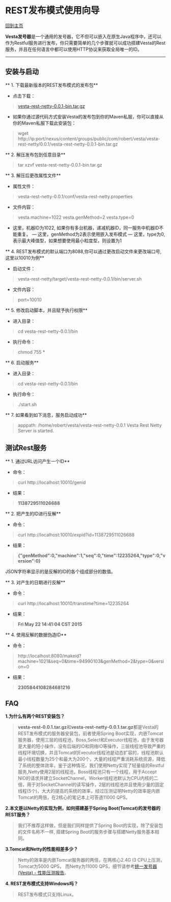 # REST发布模式使用向导

[回到主页](Vesta.html)

**Vesta发号器**是一个通用的发号器，它不但可以嵌入在原生Java程序中，还可以作为Restful服务进行发布，你只需要简单的几个步骤就可以成功搭建Vesta的Rest服务，并且在任何语言中都可以使用HTTP协议来获取全局唯一的ID。

-------------------

## 安装与启动

** 1. 下载最新版本的REST发布模式的发布包**

- 点击下载：

>[vesta-rest-netty-0.0.1-bin.tar.gz](../bin/vesta-rest-netty-0.0.1-bin.tar.gz)

- 如果你通过源代码方式安装Vesta的发布包到你的Maven私服，你可以直接从你的Maven私服下载此安装包：

>wget http://ip:port/nexus/content/groups/public/com/robert/vesta/vesta-rest-netty/0.0.1/vesta-rest-netty-0.0.1-bin.tar.gz

** 2. 解压发布包到任意目录**

>tar xzvf vesta-rest-netty-0.0.1-bin.tar.gz

** 3. 解压后更改属性文件**

- 属性文件：

>vesta-rest-netty-0.0.1/conf/vesta-rest-netty.properties

- 文件内容：

>vesta.machine=1022
vesta.genMethod=2
vesta.type=0

- 这里，机器ID为1022, 如果你有多台机器，递减机器ID，同一服务中机器ID不能重复。
— 这里，genMethod为2表示使用嵌入发布模式
— 这里，type为0, 表示最大峰值型，如果想要使用最小粒度型，则设置为1

** 4. REST发布模式的默认端口为8088,你可以通过更改启动文件来更改端口号,这里以10010为例**

- 启动文件：

>vesta-rest-netty/target/vesta-rest-netty-0.0.1/bin/server.sh

- 文件内容：

>port=10010


** 5. 修改启动脚本，并且赋予执行权限**

- 进入目录：

>cd vesta-rest-netty-0.0.1/bin

- 执行命令：

>chmod 755 *

** 6. 启动服务**

- 进入目录：

>cd vesta-rest-netty-0.0.1/bin

- 执行命令：

>./start.sh

** 7. 如果看到如下消息，服务启动成功**

>apppath: /home/robert/vesta/vesta-rest-netty-0.0.1
Vesta Rest Netty Server is started.

## 测试Rest服务

** 1. 通过URL访问产生一个ID**

- 命令：

>curl http://localhost:10010/genid

- 结果：

>**1138729511026688**

** 2. 把产生的ID进行反解**

- 命令：

>curl http://localhost:10010/expid?id=1138729511026688

- 结果：

>**{"genMethod":0,"machine":1,"seq":0,"time":12235264,"type":0,"version":0}**


JSON字符串显示的是反解的ID的各个组成部分的数值。

** 3. 对产生的日期进行反解**

- 命令：

>curl http://localhost:10010/transtime?time=12235264

- 结果：

>**Fri May 22 14:41:04 CST 2015**

** 4. 使用反解的数据伪造ID**

- 命令：

>http://localhost:8080/makeid?machine=1021&seq=0&time=94990103&genMethod=2&type=0&version=0

- 结果：

>**2305844108284681216**

## FAQ

**1.为什么有两个REST安装包？**

>**vesta-rest-0.0.1.tar.gz**和**vesta-rest-netty-0.0.1.tar.gz**都是Vesta的REST发布模式的服务器安装包，前者使用Spring Boot实现，内嵌Tomcat服务器，使用三层的线程池，Boss,Select和Executor线程池，由于发号器是大量的短小操作，没有后端的IO和网络IO等操作，三层线程池导致严重的线程环境切换，并且Tomcat的Executor线程池是动态扩容的，线程池默认最小线程数量为25个和最大为200个，大量的线程严重消耗系统资源，降低了系统的整体效率，鉴于这种情况，我们使用Netty实现了轻量级的Restful服务,Netty使用2层的线程池，Boss线程池只有一个线程，用于Accept NIO的请求并建立SocketChannel，Worker线程池默认为CPU内核的二倍，用于对SocketChannel的读写操作，2层的线程池并且使用少量的固定线程(5个)，大大的提高的系统的效率，经过压测证明Netty的效率是内嵌Tomcat的两倍，在2核心的笔记本上可答道11000 QPS。

**2.本文是以Netty的实现为例，如何搭建基于Spring Boot(Tomcat)的发号器的REST服务？**

>我们不推荐这样做，但是我们同样提供了Spring Boot的实现，除了安装包的文件名称不一样, 搭建Spring Boot的服务步骤与搭建Netty服务基本相同。

**3.Tomcat和Netty的性能相差多少？**

>Netty的效率是内嵌Tomcat服务器的两倍，在两核心2.4G I3 CPU上压测，Tomcat为5000 QPS， 而Netty为11000 QPS，细节请参考<a href="统一发号器(Vesta) - 性能压测报告.html" target="_blank">统一发号器(Vesta) - 性能压测报告</a>。

**4. REST发布模式支持Windows吗？**

> REST发布模式只支持Linux。
